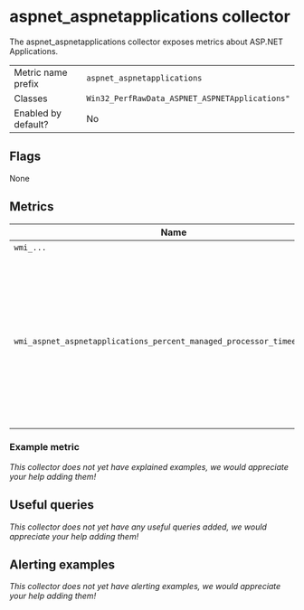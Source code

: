# aspnet_aspnetapplications collector

The aspnet_aspnetapplications collector exposes metrics about ASP.NET Applications.

|||
-|-
Metric name prefix  | `aspnet_aspnetapplications`
Classes             | `Win32_PerfRawData_ASPNET_ASPNETApplications"`
Enabled by default? | No

## Flags

None

## Metrics

Name | Description | Type | Labels
-----|-------------|------|-------
`wmi_...` | ... | counter/gauge/histogram/summary | ...
`wmi_aspnet_aspnetapplications_percent_managed_processor_timeestimated ` | This allows you to get the estimated CPU time for your specific application, and not the entire IIS application pool which could be multiple applications. | gauge | `process`

### Example metric
_This collector does not yet have explained examples, we would appreciate your help adding them!_

## Useful queries
_This collector does not yet have any useful queries added, we would appreciate your help adding them!_

## Alerting examples
_This collector does not yet have alerting examples, we would appreciate your help adding them!_
